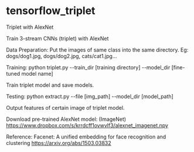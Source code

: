 # tensorflow_triplet
Triplet with AlexNet

Train 3-stream CNNs (triplet) with AlexNet 

Data Preparation:
Put the images of same class into the same directory.
Eg: dogs/dog1.jpg, dogs/dog2.jpg, cats/cat1.jpg...

Training:
python triplet.py --train_dir [training directory] --model_dir [fine-tuned model name] 

Train triplet model and save models.

Testing:
python extract.py --file [img_path] --model_dir [model_path]

Output features of certain image of triplet model.

Download pre-trained AlexNet model: (ImageNet)
https://www.dropbox.com/s/krrdcff1ovwvlf3/alexnet_imagenet.npy

Reference: Facenet: A unified embedding for face recognition and clustering 
https://arxiv.org/abs/1503.03832
